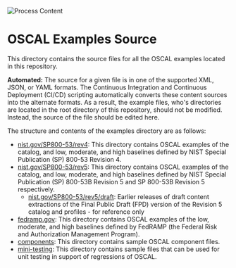 ![Process Content](https://github.com/usnistgov/oscal-content/workflows/Process%20Content%20Artifacts/badge.svg)

# OSCAL Examples Source

This directory contains the source files for all the OSCAL examples located in this repository.

**Automated:** The source for a given file is in one of the supported XML, JSON, or YAML formats. The Continuous Integration and Continuous Deployment (CI/CD) scripting automatically converts these content sources into the alternate formats. As a result, the example files, who's directories are located in the root directory of this repository, should not be modified. Instead, the source of the file should be edited here.

The structure and contents of the examples directory are as follows:

 * [nist.gov/SP800-53/rev4](nist.gov/SP800-53/rev4): This directory contains OSCAL examples of the catalog, and low, moderate, and high baselines defined by NIST Special Publication (SP) 800-53 Revision 4.
 * [nist.gov/SP800-53/rev5](nist.gov/SP800-53/rev5): This directory contains OSCAL examples of the catalog, and low, moderate, and high baselines defined by NIST Special Publication (SP) 800-53B Revision 5 and SP 800-53B Revision 5 respectively.
   * [nist.gov/SP800-53/rev5/draft](nist.gov/SP800-53/rev5/draft): Earlier releases of draft content extractions of the Final Public Draft (FPD) version of the Revision 5 catalog and profiles - for reference only
 * [fedramp.gov](fedramp.gov): This directory contains OSCAL examples of the low, moderate, and high baselines defined by FedRAMP (the Federal Risk and Authorization Management Program).
 * [components](components): This directory contains sample OSCAL component files.
 * [mini-testing](mini-testing): This directory contains sample files that can be used for unit testing in support of regressions of OSCAL.
 
